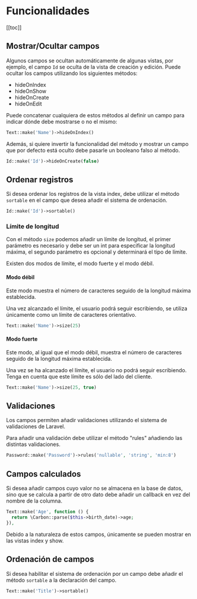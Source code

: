 # Funcionalidades
[[toc]]

## Mostrar/Ocultar campos

Algunos campos se ocultan automáticamente de algunas vistas, por ejemplo, el campo `Id` se oculta de la vista de creación y edición.
Puede ocultar los campos utilizando los siguientes métodos:
- hideOnIndex
- hideOnShow
- hideOnCreate
- hideOnEdit

Puede concatenar cualquiera de estos métodos al definir un campo para indicar dónde debe mostrarse o no el mismo:

``` php
Text::make('Name')->hideOnIndex()
```

Además, si quiere invertir la funcionalidad del método y mostrar un campo que por defecto está oculto debe pasarle un booleano falso al método.

``` php
Id::make('Id')->hideOnCreate(false)
```

## Ordenar registros

Si desea ordenar los registros de la vista index, debe utilizar el método `sortable` en el campo que desea añadir el sistema de ordenación.

``` php
Id::make('Id')->sortable()
```

### Límite de longitud

Con el método `size` podemos añadir un límite de longitud, el primer parámetro es necesario y debe ser un int para especificar la longitud máxima, el segundo parámetro es opcional y determinará el tipo de límite.

Existen dos modos de límite, el modo fuerte y el modo débil.

#### Modo débil

Este modo muestra el número de caracteres seguido de la longitud máxima establecida.

Una vez alcanzado el límite, el usuario podrá seguir escribiendo, se utiliza únicamente como un límite de caracteres orientativo.

``` php
Text::make('Name')->size(25)
```

#### Modo fuerte

Este modo, al igual que el modo débil, muestra el número de caracteres seguido de la longitud máxima establecida.

Una vez se ha alcanzado el límite, el usuario no podrá seguir escribiendo. Tenga en cuenta que este límite es sólo del lado del cliente.

``` php
Text::make('Name')->size(25, true)
```

## Validaciones

Los campos permiten añadir validaciones utilizando el sistema de validaciones de Laravel.

Para añadir una validación debe utilizar el método "rules" añadiendo las distintas validaciones.

``` php
Password::make('Password')->rules('nullable', 'string', 'min:8')
```

## Campos calculados

Si desea añadir campos cuyo valor no se almacena en la base de datos, sino que se calcula a partir de otro dato debe añadir un callback en vez del nombre de la columna.

``` php
Text::make('Age', function () {
  return \Carbon::parse($this->birth_date)->age;
}),
```

Debido a la naturaleza  de estos campos, únicamente se pueden mostrar en las vistas index y show.

## Ordenación de campos

Si desea habilitar el sistema de ordenación por un campo debe añadir el método `sortable` a la declaración del campo.

``` php
Text::make('Title')->sortable()
```
